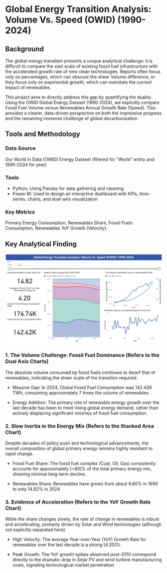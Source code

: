 # Global Energy Transition Analysis: Volume Vs. Speed (OWID) (1990-2024)

## Background

The global energy transition presents a unique analytical challenge: it is difficult to compare the vast scale of existing fossil fuel infrastructure with the accelerated growth rate of new clean technologies. Reports often focus only on percentages, which can obscure the sheer Volume difference, or they focus only on exponential growth, which can overstate the current Impact of renewables.

This project aims to directly address this gap by quantifying the duality. Using the OWID Global Energy Dataset (1990-2024), we explicitly compare Fossil Fuel Volume versus Renewables Annual Growth Rate (Speed). This provides a clearer, data-driven perspective on both the impressive progress and the remaining immense challenge of global decarbonization.

## Tools and Methodology

### Data Source

Our World in Data (OWID) Energy Dataset (filtered for "World" entity and 1990-2024 for year)

### Tools

 - Python: Using Pandas for data gathering and cleaning
 - Power BI: Used to design an interactive dashboard with KPIs, time-series, charts, and dual-axis visualization

### Key Metrics

Primary Energy Consumption, Renewables Share, Fossil Fuels Consumption, Renewables YoY Growth (Velocity).

## Key Analytical Finding

![Global Energy Transition Dashboard Screenshot](dashboard.png)

### 1. The Volume Challenge: Fossil Fuel Dominance (Refers to the Dual Axis Charts)

The absolute volume consumed by fossil fuels continues to dwarf that of renewables, indicating the sheer scale of the transition required.

- Massive Gap: In 2024, Global Fossil Fuel Consumption was 142.42K TWh, consuming approximately 7 times the volume of renewables.

- Energy Addition: The primary role of renewable energy growth over the last decade has been to meet rising global energy demand, rather than actively displacing significant volumes of fossil fuel consumption.

### 2. Slow Inertia in the Energy Mix (Refers to the Stacked Area Chart)

Despite decades of policy push and technological advancements, the overall composition of global primary energy remains highly resistant to rapid change.

- Fossil Fuel Share: The fossil fuel complex (Coal, Oil, Gas) consistently accounts for approximately [~80]% of the total primary energy mix, showing minimal long-term decline.

- Renewables Share: Renewables have grown from about 6.80% in 1990 to only 14.82% in 2024.

### 3. Evidence of Acceleration (Refers to the YoY Growth Rate Chart)

While the share changes slowly, the rate of change in renewables is robust and accelerating, primarily driven by Solar and Wind technologies (although not explicitly separated here).

- High Velocity: The average Year-over-Year (YoY) Growth Rate for renewables over the last decade is a strong [4.20]%.

- Peak Growth: The YoY growth spikes observed post-2010 correspond directly to the dramatic drop in Solar PV and wind turbine manufacturing costs, signaling technological market penetration.




